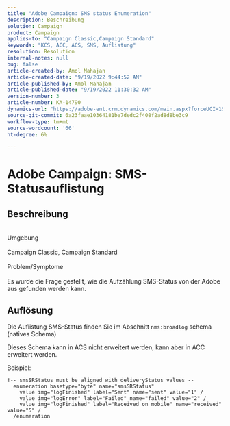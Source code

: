```yaml
---
title: "Adobe Campaign: SMS status Enumeration"
description: Beschreibung
solution: Campaign
product: Campaign
applies-to: "Campaign Classic,Campaign Standard"
keywords: "KCS, ACC, ACS, SMS, Auflistung"
resolution: Resolution
internal-notes: null
bug: false
article-created-by: Amol Mahajan
article-created-date: "9/19/2022 9:44:52 AM"
article-published-by: Amol Mahajan
article-published-date: "9/19/2022 11:30:32 AM"
version-number: 3
article-number: KA-14790
dynamics-url: "https://adobe-ent.crm.dynamics.com/main.aspx?forceUCI=1&pagetype=entityrecord&etn=knowledgearticle&id=571343b0-ff37-ed11-9db0-00224808629f"
source-git-commit: 6a23faae10364181be7dedc2f408f2ad8d8be3c9
workflow-type: tm+mt
source-wordcount: '66'
ht-degree: 6%

---
```


# Adobe Campaign: SMS-Statusauflistung

## Beschreibung

<br>Umgebung<br><br>
Campaign Classic, Campaign Standard
<br><br>Problem/Symptome<br><br>
Es wurde die Frage gestellt, wie die Aufzählung SMS-Status von der Adobe aus gefunden werden kann.


## Auflösung


Die Auflistung SMS-Status finden Sie im Abschnitt `nms:broadlog` schema (natives Schema)

Dieses Schema kann in ACS nicht erweitert werden, kann aber in ACC erweitert werden.

Beispiel:

```
!-- smsSRStatus must be aligned with deliveryStatus values --
  enumeration basetype="byte" name="smsSRStatus"
    value img="logFinished" label="Sent" name="sent" value="1" /
    value img="logError" label="Failed" name="failed" value="2" /
    value img="logFinished" label="Received on mobile" name="received" value="5" /
  /enumeration
```
